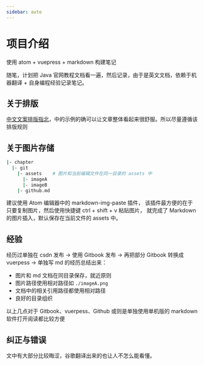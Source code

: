 ```yaml
---
sidebar: auto
---
```


# 项目介绍

使用 atom + vuepress + markdown 构建笔记

随笔，计划把 Java 官网教程文档看一遍，然后记录，由于是英文文档，依赖于机器翻译 + 自身编程经验记录笔记。

## 关于排版

[中文文案排版指北](https://github.com/zq99299/chinese-copywriting-guidelines)，中的示例的确可以让文章整体看起来很舒服。所以尽量遵循该排版规则

## 关于图片存储

```bash
|- chapter
  |- git
    |- assets    # 图片和当前编辑文件在同一目录的 assets 中
      |- imageA  
      |- imageB
    |- github.md   
```

建议使用 Atom 编辑器中的 markdown-img-paste 插件，
该插件最方便的在于只要复制图片，然后使用快捷键 ctrl + shift + v 粘贴图片， 就完成了 Markdown 的图片插入，默认保存在当前文件的 assets 中。

## 经验

经历过单独在 csdn 发布 -> 使用 Gitbook 发布 -> 再把部分 Gitbook 转换成 vuerpess -> 单独写 md 的经历总结出来：

- 图片和 md 文档在同目录保存，就近原则
- 图片路径使用相对路径如 `./imageA.png`
- 文档中的相关引用路径都使用相对路径
- 良好的目录组织

以上几点对于 Gitbook、vuerpess、Github 或则是单独使用单机版的 markdown 软件打开阅读都比较方便


## 纠正与错误
文中有大部分比较晦涩，谷歌翻译出来的也让人不怎么能看懂。
